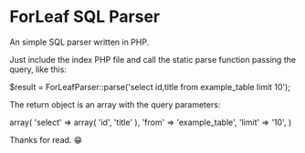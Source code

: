 # ForLeaf SQL Parser
An simple SQL parser written in PHP.

Just include the index PHP file and call the static parse function passing the query, like this:

$result = ForLeafParser::parse('select id,title from example_table limit 10');

The return object is an array with the query parameters:

array(
    'select' => array( 'id', 'title' ),
    'from' => 'example_table',
    'limit' => '10',
)

Thanks for read. 😁